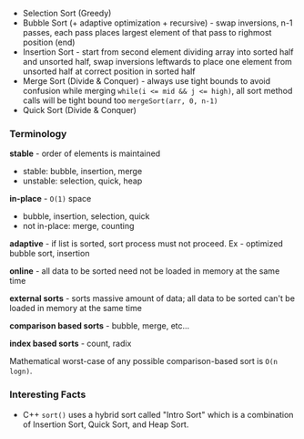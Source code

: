 - Selection Sort (Greedy)
- Bubble Sort (+ adaptive optimization + recursive) - swap inversions, n-1 passes, each pass places largest element of that pass to righmost position (end)
- Insertion Sort - start from second element dividing array into sorted half and unsorted half, swap inversions leftwards to place one element from unsorted half at correct position in sorted half 
- Merge Sort (Divide & Conquer) - always use tight bounds to avoid confusion while merging `while(i <= mid && j <= high)`, all sort method calls will be tight bound too `mergeSort(arr, 0, n-1)`
- Quick Sort (Divide & Conquer)

### Terminology
**stable** - order of elements is maintained
- stable: bubble, insertion, merge
- unstable: selection, quick, heap

**in-place** - `O(1)` space
- bubble, insertion, selection, quick
- not in-place: merge, counting
 
**adaptive** - if list is sorted, sort process must not proceed. Ex - optimized bubble sort, insertion

**online** - all data to be sorted need not be loaded in memory at the same time

**external sorts** - sorts massive amount of data; all data to be sorted can't be loaded in memory at the same time

**comparison based sorts** - bubble, merge, etc...

**index based sorts** - count, radix

Mathematical worst-case of any possible comparison-based sort is `O(n logn)`.

### Interesting Facts
- C++ `sort()` uses a hybrid sort called "Intro Sort" which is a combination of Insertion Sort, Quick Sort, and Heap Sort.
